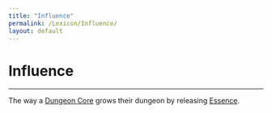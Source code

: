 ```yaml
---
title: "Influence"
permalink: /Lexicon/Influence/
layout: default
---
```

# Influence
---
The way a [Dungeon Core](DungeonCore.md) grows their dungeon by releasing [Essence](_Lexicon/Essence.md). 